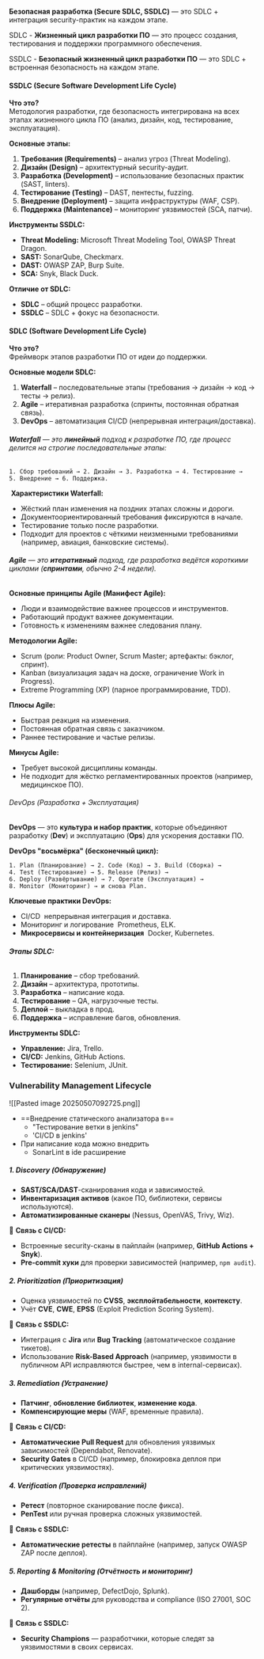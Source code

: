 **Безопасная разработка (Secure SDLC, SSDLC)** — это SDLC + интеграция security-практик на каждом этапе.

SDLC - **Жизненный цикл разработки ПО** — это процесс создания, тестирования и поддержки программного обеспечения.

SSDLC - **Безопасный жизненный цикл разработки ПО** — это SDLC + встроенная безопасность на каждом этапе.

#### **SSDLC (Secure Software Development Life Cycle)**
**Что это?**  
Методология разработки, где безопасность интегрирована на всех этапах жизненного цикла ПО (анализ, дизайн, код, тестирование, эксплуатация).

**Основные этапы:**
1. **Требования (Requirements)** – анализ угроз (Threat Modeling).
2. **Дизайн (Design)** – архитектурный security-аудит.
3. **Разработка (Development)** – использование безопасных практик (SAST, linters).
4. **Тестирование (Testing)** – DAST, пентесты, fuzzing.
5. **Внедрение (Deployment)** – защита инфраструктуры (WAF, CSP).
6. **Поддержка (Maintenance)** – мониторинг уязвимостей (SCA, патчи).

**Инструменты SSDLC:**
- **Threat Modeling:** Microsoft Threat Modeling Tool, OWASP Threat Dragon.
- **SAST:** SonarQube, Checkmarx.
- **DAST:** OWASP ZAP, Burp Suite.
- **SCA:** Snyk, Black Duck.

**Отличие от SDLC:**
- **SDLC** – общий процесс разработки.
- **SSDLC** – SDLC + фокус на безопасности.


#### **SDLC (Software Development Life Cycle)**
**Что это?**  
Фреймворк этапов разработки ПО от идеи до поддержки.

**Основные модели SDLC:**
1. **Waterfall** – последовательные этапы (требования → дизайн → код → тесты → релиз).
2. **Agile** – итеративная разработка (спринты, постоянная обратная связь).
3. **DevOps** – автоматизация CI/CD (непрерывная интеграция/доставка).

###### **Waterfall** — это **линейный** подход к разработке ПО, где процесс делится на строгие последовательные этапы:
```
1. Сбор требований → 2. Дизайн → 3. Разработка → 4. Тестирование → 5. Внедрение → 6. Поддержка.
```
  **Характеристики Waterfall:**
- Жёсткий план
	изменения на поздних этапах сложны и дороги.
- Документоориентированный
	требования фиксируются в начале.
- Тестирование только после разработки.
- Подходит для проектов с чёткими неизменными требованиями 
	(например, авиация, банковские системы).

###### **Agile** — это **итеративный** подход, где разработка ведётся короткими циклами (**спринтами**, обычно 2-4 недели).

**Основные принципы Agile (Манифест Agile):**
- Люди и взаимодействие важнее процессов и инструментов.
- Работающий продукт важнее документации.
- Готовность к изменениям важнее следования плану.

**Методологии Agile:**
- Scrum (роли: Product Owner, Scrum Master; артефакты: бэклог, спринт).
- Kanban (визуализация задач на доске, ограничение Work in Progress).
- Extreme Programming (XP) (парное программирование, TDD).

**Плюсы Agile:**
- Быстрая реакция на изменения.
- Постоянная обратная связь с заказчиком.
- Раннее тестирование и частые релизы.

**Минусы Agile:**
- Требует высокой дисциплины команды.
- Не подходит для жёстко регламентированных проектов (например, медицинское ПО).

###### DevOps (Разработка + Эксплуатация)

**DevOps** — это **культура и набор практик**, которые объединяют разработку (**Dev**) и эксплуатацию (**Ops**) для ускорения доставки ПО.

**DevOps "восьмёрка" (бесконечный цикл):**
```
1. Plan (Планирование) → 2. Code (Код) → 3. Build (Сборка) → 4. Test (Тестирование) → 5. Release (Релиз) → 6. Deploy (Развёртывание) → 7. Operate (Эксплуатация) → 8. Monitor (Мониторинг) → и снова Plan.
```
**Ключевые практики DevOps:**
- CI/CD 
	непрерывная интеграция и доставка.
- Мониторинг и логирование 
	Prometheus, ELK.
- **Микросервисы и контейнеризация** 
	Docker, Kubernetes.


###### **Этапы SDLC:**
1. **Планирование** – сбор требований.
2. **Дизайн** – архитектура, прототипы.
3. **Разработка** – написание кода.
4. **Тестирование** – QA, нагрузочные тесты.
5. **Деплой** – выкладка в прод.
6. **Поддержка** – исправление багов, обновления.

**Инструменты SDLC:**
- **Управление:** Jira, Trello.
- **CI/CD:** Jenkins, GitHub Actions.
- **Тестирование:** Selenium, JUnit.



### Vulnerability Management Lifecycle


![[Pasted image 20250507092725.png]]
- ==Внедрение статического анализатора в== 
	- "Тестирование ветки в jenkins"
	- 'CI/CD в jenkins'
- При написание кода можно внедрить
	- SonarLint в ide расширение 


##### **1. Discovery (Обнаружение)**
- **SAST/SCA/DAST**-сканирования кода и зависимостей.
- **Инвентаризация активов** (какое ПО, библиотеки, сервисы используются).
- **Автоматизированные сканеры** (Nessus, OpenVAS, Trivy, Wiz).

🔹 **Связь с CI/CD:**
- Встроенные security-сканы в пайплайн (например, **GitHub Actions + Snyk**).
- **Pre-commit хуки** для проверки зависимостей (например, `npm audit`).

##### **2. Prioritization (Приоритизация)**
- Оценка уязвимостей по **CVSS**, **эксплойтабельности**, **контексту**.
- Учёт **CVE**, **CWE**, **EPSS** (Exploit Prediction Scoring System).

🔹 **Связь с SSDLC:**
- Интеграция с **Jira** или **Bug Tracking** (автоматическое создание тикетов).
- Использование **Risk-Based Approach** (например, уязвимости в публичном API исправляются быстрее, чем в internal-сервисах).

##### **3. Remediation (Устранение)**
- **Патчинг**, **обновление библиотек**, **изменение кода**.
- **Компенсирующие меры** (WAF, временные правила).

🔹 **Связь с CI/CD:**
- **Автоматические Pull Request** для обновления уязвимых зависимостей (Dependabot, Renovate).
- **Security Gates** в CI/CD (например, блокировка деплоя при критических уязвимостях).

##### **4. Verification (Проверка исправлений)**
- **Ретест** (повторное сканирование после фикса).
- **PenTest** или ручная проверка сложных уязвимостей.

🔹 **Связь с SSDLC:**
- **Автоматические ретесты** в пайплайне (например, запуск OWASP ZAP после деплоя).

##### **5. Reporting & Monitoring (Отчётность и мониторинг)**
- **Дашборды** (например, DefectDojo, Splunk).
- **Регулярные отчёты** для руководства и compliance (ISO 27001, SOC 2).

🔹 **Связь с SSDLC:**
- **Security Champions** — разработчики, которые следят за уязвимостями в своих сервисах.

